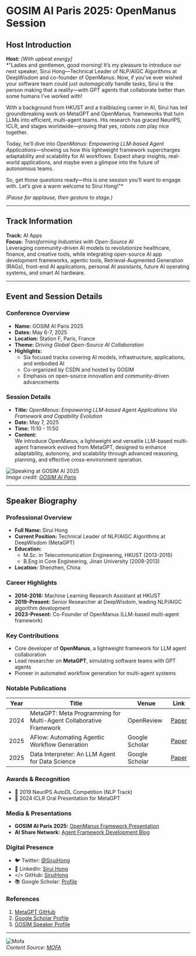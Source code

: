 
# GOSIM AI Paris 2025: OpenManus Session

## Host Introduction

**Host:** *[With upbeat energy]*  
*"Ladies and gentlemen, good morning! It’s my pleasure to introduce our next speaker, Sirui Hong—Technical Leader of NLP/AIGC Algorithms at DeepWisdom and co-founder of OpenManus. Now, if you’ve ever wished your software team could just *automagically* handle tasks, Sirui is the person making that a reality—with GPT agents that collaborate better than some humans I’ve worked with!  

With a background from HKUST and a trailblazing career in AI, Sirui has led groundbreaking work on MetaGPT and OpenManus, frameworks that turn LLMs into efficient, multi-agent teams. His research has graced NeurIPS, ICLR, and stages worldwide—proving that yes, robots *can* play nice together.  

Today, he’ll dive into *OpenManus: Empowering LLM-based Agent Applications*—showing us how this lightweight framework supercharges adaptability and scalability for AI workflows. Expect sharp insights, real-world applications, and maybe even a glimpse into the future of autonomous teams.  

So, get those questions ready—this is one session you’ll want to engage with. Let’s give a warm welcome to Sirui Hong!"*  

*(Pause for applause, then gesture to stage.)*  

---

## Track Information

**Track:** AI Apps  
**Focus:** *Transforming Industries with Open-Source AI*  
Leveraging community-driven AI models to revolutionize healthcare, finance, and creative tools, while integrating open-source AI app development frameworks, agentic tools, Retrieval-Augmented Generation (RAGs), front-end AI applications, personal AI assistants, future AI operating systems, and smart AI hardware.

---

## Event and Session Details

### Conference Overview
- **Name:** GOSIM AI Paris 2025  
- **Dates:** May 6-7, 2025  
- **Location:** Station F, Paris, France  
- **Theme:** *Driving Global Open-Source AI Collaboration*  
- **Highlights:**  
  - Six focused tracks covering AI models, infrastructure, applications, and embodied AI  
  - Co-organized by CSDN and hosted by GOSIM  
  - Emphasis on open-source innovation and community-driven advancements  

### Session Details
- **Title:** *OpenManus: Empowering LLM-based Agent Applications Via Framework and Capability Evolution*  
- **Date:** May 7, 2025  
- **Time:** 11:10 - 11:50  
- **Content:**  
  We introduce OpenManus, a lightweight and versatile LLM-based multi-agent framework evolved from MetaGPT, designed to enhance adaptability, autonomy, and scalability through advanced reasoning, planning, and effective cross-environment operation.  

![Speaking at GOSIM AI 2025](https://paris2025.gosim.org/images/sirui-hong.jpg)  
*Image credit: [GOSIM AI Paris](https://paris2025.gosim.org/speakers/sirui-hong/)*  

---

## Speaker Biography

### Professional Overview
- **Full Name:** Sirui Hong  
- **Current Position:** Technical Leader of NLP/AIGC Algorithms at DeepWisdom (MetaGPT)  
- **Education:**  
  - M.Sc. in Telecommunication Engineering, HKUST (2013-2015)  
  - B.Eng in Core Engineering, Jinan University (2009-2013)  
- **Location:** Shenzhen, China  

### Career Highlights
- **2014-2016:** Machine Learning Research Assistant at HKUST  
- **2019-Present:** Senior Researcher at DeepWisdom, leading NLP/AIGC algorithm development  
- **2023-Present:** Co-Founder of OpenManus (LLM-based multi-agent framework)  

### Key Contributions
- Core developer of **OpenManus**, a lightweight framework for LLM agent collaboration  
- Lead researcher on **MetaGPT**, simulating software teams with GPT agents  
- Pioneer in automated workflow generation for multi-agent systems  

### Notable Publications
| Year | Title | Venue | Link |
|------|-------|-------|------|
| 2024 | MetaGPT: Meta Programming for Multi-Agent Collaborative Framework | OpenReview | [Paper](https://openreview.net/forum?id=VtmBAGCN7o) |
| 2025 | AFlow: Automating Agentic Workflow Generation | Google Scholar | [Paper](https://scholar.google.com/citations?view_op=view_citation&hl=en&user=O-yMFdUAAAAJ&citation_for_view=O-yMFdUAAAAJ:zYLM7Y9cAGgC) |
| 2025 | Data Interpreter: An LLM Agent for Data Science | Google Scholar | [Paper](https://scholar.google.com/citations?view_op=view_citation&hl=en&user=O-yMFdUAAAAJ&citation_for_view=O-yMFdUAAAAJ:2osOgNQ5qMEC) |

### Awards & Recognition
- 🥇 2019 NeurIPS AutoDL Competition (NLP Track)  
- 🎤 2024 ICLR Oral Presentation for MetaGPT  

### Media & Presentations
- **GOSIM AI Paris 2025:** [OpenManus Framework Presentation](https://paris2025.gosim.org/schedule/openmanus:-empowering-llm-based-agent-applications-via-framework-and-capability-evolution/)  
- **AI Share Network:** [Agent Framework Development Blog](https://www.aisharenet.com/en/openmanus-hexinzuoai/)  

### Digital Presence
- 🐦 Twitter: [@SiruiHong](https://twitter.com/SiruiHong)  
- 💼 LinkedIn: [Sirui Hong](https://www.linkedin.com/in/sirui-hong-b23593292/)  
- </> GitHub: [SiruiHong](https://github.com/SiruiHong)  
- 📚 Google Scholar: [Profile](https://scholar.google.com/citations?user=O-yMFdUAAAAJ&hl=en)  

### References
1. [MetaGPT GitHub](https://github.com/geekan/MetaGPT)  
2. [Google Scholar Profile](https://scholar.google.com/citations?user=O-yMFdUAAAAJ&hl=en)  
3. [GOSIM Speaker Profile](https://paris2025.gosim.org/speakers/sirui-hong/)  

---

![Mofa](mofa.png)  
*Content Source: [MOFA](https://github.com/moxin-org/mofa)*  
